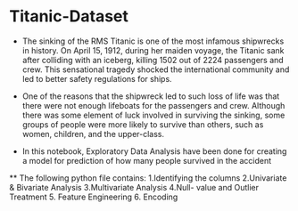 # Titanic-Dataset
* The sinking of the RMS Titanic is one of the most infamous shipwrecks in history. On April 15, 1912, during her maiden voyage, the Titanic sank after colliding with an iceberg, killing 1502 out of 2224 passengers and crew. This sensational tragedy shocked the international community and led to better safety regulations for ships.

* One of the reasons that the shipwreck led to such loss of life was that there were not enough lifeboats for the passengers and crew. Although there was some element of luck involved in surviving the sinking, some groups of people were more likely to survive than others, such as women, children, and the upper-class.

* In this notebook, Exploratory Data Analysis have been done for creating a model for prediction of how many people survived in the accident

** The following python file contains:
1.Identifying the columns
2.Univariate & Bivariate Analysis
3.Multivariate Analysis
4.Null- value and Outlier Treatment
5. Feature Engineering
6. Encoding
